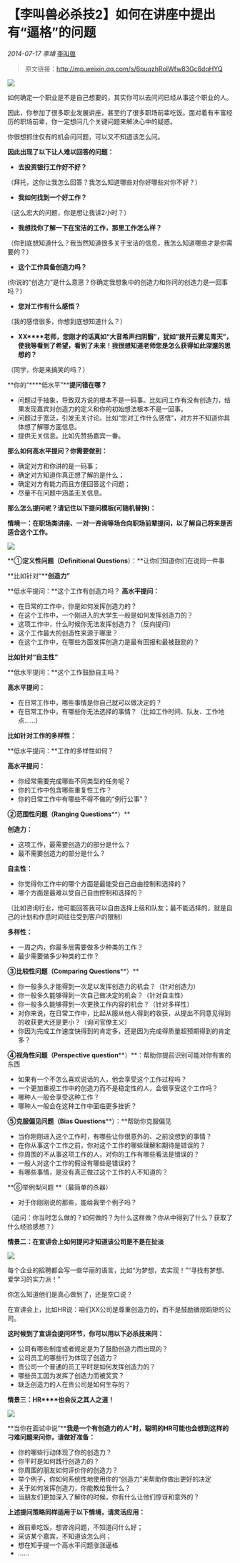 # 【李叫兽必杀技2】如何在讲座中提出有“逼格”的问题

*2014-07-17* *李靖* [李叫兽](https://mp.weixin.qq.com/s?__biz=MzA5NTMxOTczOA==&mid=200341136&idx=1&sn=95182ce0ca26eec2dc2815fd0778a5b9&scene=21&key=5d8f20f73132df898d12e6052167c0388e3aa9a2a50b82b085289284203f84073511fe38e896edf8ee2728663ab75eb8f5959a177c00d2bcd2f0c482c2e8278ccd839bf450a1060972475b7c45326d99&ascene=7&uin=MjQwNzMxODYwNQ%3D%3D&devicetype=Windows+8&version=6203005d&pass_ticket=xOhI1VQDG%2FzwbhWgqYvgjLhswwNIUGjt8DUL4fp00EDxCVadhAwYny0MJ9B2H%2Fmr&winzoom=1.125##)

> 原文链接：http://mp.weixin.qq.com/s/6puqzhRoIWfw83Gc6dqHYQ

![](./_image/2017-02-13-18-17-27.jpg)

如何确定一个职业是不是自己想要的，其实你可以去问问已经从事这个职业的人。

因此，你参加了很多职业发展讲座，甚至约了很多职场前辈吃饭。面对着有丰富经历的职场前辈，你一定想问几个关键问题来解决心中的疑惑。

你很想抓住仅有的机会问问题，可以又不知道该怎么问。

**因此出现了以下让人难以回答的问题：**



- **去投资银行工作好不好？**

（拜托，这你让我怎么回答？我怎么知道哪些对你好哪些对你不好？）

- **我如何找到一个好工作？**

（这么宏大的问题，你是想让我讲2小时？）

- **我想找你了解一下在宝洁的工作，那里工作怎么样？**

（你到底想知道什么？我当然知道很多关于宝洁的信息，我怎么知道哪些才是你需要的？）

- **这个工作具备创造力吗？**

(你说的“创造力”是什么意思？你确定我想象中的创造力和你问的创造力是一回事吗？)

- **您对工作有什么感悟？**

（我的感悟很多，你想到底想知道什么？）

- **XX****老师，您刚才的话真如“大音希声扫阴翳”，犹如”拨开云雾见青天”，使我等看到了希望，看到了未来！我很想知道老师您是怎么获得如此深邃的思想的？**

（同学，你是来搞笑的吗？）

**你的“****低水平”****提问错在哪？**

- 问题过于抽象，导致双方说的根本不是一码事。比如问工作有没有创造力，结果发现嘉宾对创造力的定义和你的初始想法根本不是一回事。
- 问题过于宽泛，引发无关讨论。比如“您对工作什么感悟”，对方并不知道你具体想了解哪方面信息。
- 提供无关信息。比如先赞扬嘉宾一番。

**那么如何高水平提问？你需要做到：**

- 确定对方和你讲的是一码事；
- 确定对方知道你真正想了解的是什么；
- 确定对方有能力而且方便回答这个问题；
- 尽量不在问题中涵盖无关信息。

**那么怎么提问呢？请记住以下提问模板(****可随机替换)****：**

**情境一：在职场类讲座、一对一咨询等场合向职场前辈提问，以了解自己将来是否适合这个工作。**


![](./_image/2017-02-13-18-17-43.jpg)


**①****定义性问题（Definitional Questions****）：**让你们知道你们在说同一件事

**比如针对“****创造力”**

**低水平提问：**这个工作有创造力吗？
**高水平提问：**

- 在日常的工作中，你是如何发挥创造力的？
- 在这个工作中，一个刚进入的大学生一般是如何发挥创造力的？
- 这项工作中，什么时候你无法发挥创造力？（反向提问）
- 这个工作最大的创造性来源于哪里？
- 在这个工作中，在哪些方面发挥创造力是最有回报和最被鼓励的？

**比如针对“自主性”**

**低水平提问：**这个工作鼓励自主吗？

**高水平提问：**

- 在日常工作中，哪些事情是你自己就可以做决定的？
- 在日常工作中，有哪些你无法选择的事情？（比如工作时间、队友、工作地点……）

**比如针对工作的多样性：**

**低水平提问：**工作的多样性如何？

**高水平提问：**

- 你经常需要完成哪些不同类型的任务呢？
- 你的工作中包含哪些重复性工作？
- 你的日常工作中有哪些不得不做的“例行公事”？

**②范围性问题（Ranging Questions****）**

**创造力：**

- 这项工作，最需要创造力的部分是什么？
- 最不需要创造力的部分是什么？

**自主性：**

- 你觉得你工作中的哪个方面是最能受自己自由控制和选择的？
- 哪个方面是最难以受自己自由控制和选择的？

（比如咨询行业，他可能回答我可以自由选择上级和队友；最不能选择的，就是自己的计划和作息时间往往受到客户的限制）

**多样性：**

- 一周之内，你最多层需要做多少种类的工作？
- 最少需要做多少种类的工作？

**③比较性问题（Comparing Questions****）**

- 你一般多久才能得到一次足以发挥创造力的机会？（针对创造力）
- 你一般多久能够得到一次自己做决定的机会？（针对自主性）
- 你一般多久能够得到一次更换工作内容的机会？（针对多样性）
- 对你来说，在日常工作中，比起从服从他人得到的收获，从提出不同意见得到的收获更大还是更小？（询问官僚主义）
- 你因为完成工作速度快得到的肯定多，还是因为完成得质量超预期得到的肯定多？

**④视角性问题（Perspective question****）**：帮助你提前识别可能对你有害的东西

- 如果有一个不怎么喜欢说话的人，他会享受这个工作过程吗？
- 一个更加重视工作中的创造力而不是稳定性的人，会很享受这个工作吗？
- 哪种人一般会享受这种工作？
- 哪种人一般会在这种工作中面临更多挫折？

**⑤克服偏见问题（Bias Questions****）：**帮助你克服偏见

- 当你刚刚进入这个工作时，有哪些让你很意外的、之前没想到的事情？
- 在你从事这个工作之前，你对这个工作的哪些理解和期待是错误的？
- 你周围的不从事这项工作的人，对你的工作有哪些看法是错误的？
- 一般人对这个工作的假设有哪些是错误的？
- 有哪些事情，是没有真正做过这个工作的人不知道的？

**⑥举例型问题 **（最简单的杀器）

- 对于你刚刚说的那些，能给我举个例子吗？

（追问：你当时怎么做的？如何做的？为什么这样做？你从中得到了什么？获取了什么经验感想？）

**情景二：在宣讲会上如何提问才知道该公司是不是在扯淡**


![](./_image/2017-02-13-18-18-11.jpg)

每个企业的招聘都会写一些华丽的语言，比如“为梦想，去实现！”“寻找有梦想、爱学习的实力派！”

你怎么知道他们是真心做到了，还是空口说？

在宣讲会上，比如HR说：咱们XX公司是尊重创造力的，而不是鼓励循规蹈矩的公司。

**这时候到了宣讲会提问环节，你可以用以下必杀技来问：**

- 公司有哪些制度或者规定是为了鼓励创造力而出现的？
- 公司员工的哪些行为体现了创造力？
- 贵公司一个普通的员工平时是如何发挥创造力的？
- 哪些员工因为发挥了创造力而被奖赏？
- 缺乏创造力的人在贵公司是如何生存的？

**情景三：HR****也会反之其人之道！**


![](./_image/2017-02-13-18-18-24.jpg)


**当你在面试中说“****我是一个有创造力的人”****时，聪明的HR****可能也会想到这样的刁难问题来问你，请做好准备：**

- 你的哪些行动体现了你的创造力？
- 你平时是如何践行创造力的？
- 你周围的朋友如何评价你的创造力？
- 举个例子，你如何系统性地使用你的“创造力”来帮助你做出更好的决定
- 关于如何发挥创造力，你能教给我什么？
- 当朋友们更加深入了解你的时候，你有什么让他们惊讶和意外的？

**上述提问策略同样适用于以下情境，请灵活应用：**

- 跟前辈吃饭，想咨询问题，不知道问什么好；
- 采访某个嘉宾，不知道该怎么问；
- 想在知乎提一个高水平问题涨涨逼格
- ……